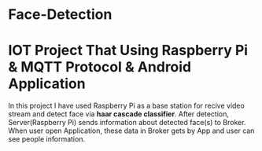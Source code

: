 # Face-Detection

<h1>IOT Project That Using Raspberry Pi & MQTT Protocol & Android Application</h1>

In this project I have used Raspberry Pi as a base station for recive video stream and detect face via <b>haar cascade classifier</b>.
After detection, Server(Raspberry Pi) sends information about detected face(s) to Broker. When user open Application, these data in Broker gets by App and user can see people information.
